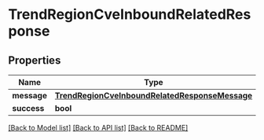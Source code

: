 # TrendRegionCveInboundRelatedResponse

## Properties
Name | Type | Description | Notes
------------ | ------------- | ------------- | -------------
**message** | [**TrendRegionCveInboundRelatedResponseMessage**](TrendRegionCveInboundRelatedResponseMessage.md) |  | [optional] 
**success** | **bool** |  | [optional] 

[[Back to Model list]](../README.md#documentation-for-models) [[Back to API list]](../README.md#documentation-for-api-endpoints) [[Back to README]](../README.md)


